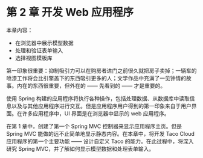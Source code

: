 # 第 2 章 开发 Web 应用程序

本章内容：

* 在浏览器中展示模型数据
* 处理和验证表单输入
* 选择视图模板库

第一印象很重要：抑制吸引力可以在购房者进门之前很久就把房子卖掉；一辆车的喷漆工作将会比引擎盖下的东西吸引更多的人；文学作品中充满了一见钟情的故事。内在的东西很重要，但外在的 —— 先看到的 —— 才是重要的。

使用 Spring 构建的应用程序将执行各种操作，包括处理数据、从数据库中读取信息以及与其他应用程序进行交互。但是应用程序用户得到的第一印象来自于用户界面。在许多应用程序中，UI 界面是在浏览器中显示的 web 应用程序。

在第 1 章中，创建了第一个 Spring MVC 控制器来显示应用程序主页。但是 Spring MVC 能做的远不止简单地显示静态内容。在本章中，将开发 Taco Cloud 应用程序的第一个主要功能 —— 设计自定义 Taco 的能力。在此过程中，将深入研究 Spring MVC，并了解如何显示模型数据和处理表单输入。

